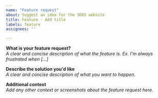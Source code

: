```yaml
---
name: "Feature request"
about: Suggest an idea for the SDDS website
title: Feature - Add title
labels: feature
assignees: ''

---
```


<!--

Hello! 

Before you report a issue, please read the [FAQ](https://digitaldesign.scania.com/support/faqs) and/or [Contribution](https://digitaldesign.scania.com/contribution) information and also check if there is an issue already [reported](https://github.com/scania-digital-design-system/sdds-website/issues). 

-->

**What is your feature request?**  
_A clear and concise description of what the feature is. Ex. I'm always frustrated when [...]_

**Describe the solution you'd like**  
_A clear and concise description of what you want to happen._

**Additional context**  
_Add any other context or screenshots about the feature request here._
